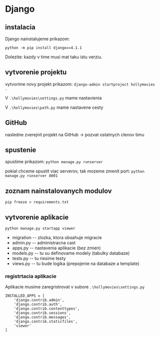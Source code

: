 # Django

## instalacia
Django nainstalujeme prikazom: 

`python -m pip install django==4.1.1`

Dolezite: kazdy v time musi mat taku istu verziu.

## vytvorenie projektu
vytvorime novy projekt prikazom:
`django-admin startproject hollymovies .`

V `.\hollymovies\settings.py` mame nastavienia

V `.\hollymovies\path.py` mame nastavene cesty

## GitHub 

nasledne zverejnit projekt na GitHub -> pozvat ostatnych clenov timu

## spustenie

spustime prikazom: `python manage.py runserver`

pokial chceme spustit viac serverov, tak mozeme zmenit port:
`python manage.py runserver 8001`

## zoznam nainstalovanych modulov 
`pip freeze > requirements.txt`

## vytvorenie aplikacie 
`python manage.py startapp viewer`

- migration -- zlozka, ktora obsahuje migracie
- admin.py -- administracna cast
- apps.py -- nastavenia aplikacie (bez zmien)
- models.py -- tu su definovame modely (tabulky databaze)
- tests.py -- tu riesime testy 
- views.py --  tu bude logika  (prepojenie na databaze a template)

### registrtacia aplikacie

Aplikacie musime zaregristrovat v subore `.\hollymovies\settings.py`

```
INSTALLED_APPS = [
    'django.contrib.admin',
    'django.contrib.auth',
    'django.contrib.contenttypes',
    'django.contrib.sessions',
    'django.contrib.messages',
    'django.contrib.staticfiles',
    'viewer'
]
```
